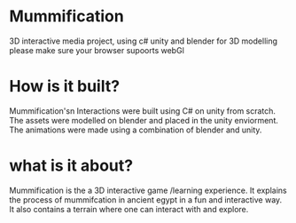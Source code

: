 # Mummification
3D interactive media project, using c# unity and blender for 3D modelling
please make sure your browser supoorts webGl

# How is it built? 

Mummification'sn Interactions were built using C# on unity from scratch.
The assets were modelled on blender and placed in the unity enviorment. The animations were made using 
a combination of blender and unity. 

# what is it about? 

Mummification is the a 3D interactive game /learning experience. It explains the process of mummifcation in ancient egypt in a fun and interactive way. It also contains a terrain where one can interact with and explore. 
